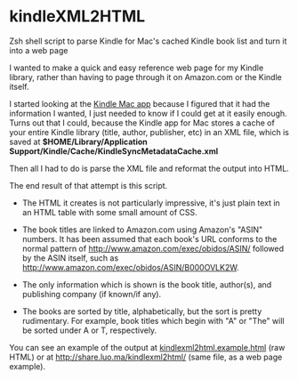 kindleXML2HTML
==============

Zsh shell script to parse Kindle for Mac's cached Kindle book list and turn it into a web page

I wanted to make a quick and easy reference web page for my Kindle library, rather than having to page through it on Amazon.com or the Kindle itself.

I started looking at the [Kindle Mac app][1] because I figured that it had the information I wanted, I just needed to know if I could get at it easily enough. Turns out that I could, because the Kindle app for Mac stores a cache of your entire Kindle library (title, author, publisher, etc) in an XML file, which is saved at **$HOME/Library/Application Support/Kindle/Cache/KindleSyncMetadataCache.xml**

Then all I had to do is parse the XML file and reformat the output into HTML.

The end result of that attempt is this script.

* The HTML it creates is not particularly impressive, it's just plain text in an HTML table with some small amount of CSS.

* The book titles are linked to Amazon.com using Amazon's "ASIN" numbers. It has been assumed that each book's URL conforms to the normal pattern of <http://www.amazon.com/exec/obidos/ASIN/> followed by the ASIN itself, such as <http://www.amazon.com/exec/obidos/ASIN/B000OVLK2W>.

* The only information which is shown is the book title, author(s), and publishing company (if known/if any).

* The books are sorted by title, alphabetically, but the sort is pretty rudimentary. For example, book titles which begin with "A" or "The" will be sorted under A or T, respectively.

You can see an example of the output at [kindlexml2html.example.html](https://raw.github.com/tjluoma/kindlexml2html/master/kindlexml2html.example.html) (raw HTML) or at <http://share.luo.ma/kindlexml2html/> (same file, as a web page example).

[1]: http://www.amazon.com/gp/kindle/mac/download‎

